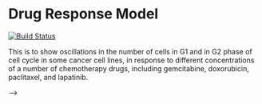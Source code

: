 # Drug Response Model

[![Build Status](https://travis-ci.com/meyer-lab/DrugResponseModel.jl.svg?branch=master)](https://travis-ci.com/meyer-lab/DrugResponseModel.jl)

This is to show oscillations in the number of cells in G1 and in G2 phase of cell cycle in some cancer cell lines, in response to different concentrations of a number of chemotherapy drugs, including gemcitabine, doxorubicin, paclitaxel, and lapatinib. 


<!-- ### Here is a way to use the DDEmodel

```ruby
include("importData.jl")
include("DDEmodel.jl")
include("plot.jl")

# import data from the path
pop, g2, g1, g1_0, g2_0 = get_data("..//data//lap.csv", "..//data//lap_pop.csv"); # in which:
# pop: population data
# g1, g2: g1 and g2 data
# initial: initial number of cells in g1 and in g2 at time 0

# This is to load the estimated parameters to be used as "initial guess"
param_lap_dde = CSV.read(".//ddeParams//Lapatinib//params_lap_DDE.csv")

# initial guesses for the parameters
lap = convert(Matrix, param_lap_dde[1:7,2:end]); 


# i is the number of the column we are using from the data (# of trial)
i = 6

# initial guess
p  = [0.02798, 0.025502, 21.3481, 10.2881, 0.0001, 0.0001]

# setting lowest delay for tau1 to be half an hour and for tau2 to be 3 hours.
low = [0.015, 0.003, 0.5, 3.0, 7.0, 0.0001, 0.0001]
upp = [0.075, 0.075, 30.0, 30.0, 100.0, 0.05, 0.05]

# Estimating the parameters for trial i
params = optimIt(p, low, upp, i, g1, g2)

# Plotting the long-term prediction along with the data for trial i
plotIt(params, g1, g2, g1_0, g2_0, pop, i, "Lapatinib")

```
<!-- ![Trial 6 for Lapatinib](.png) --> -->



